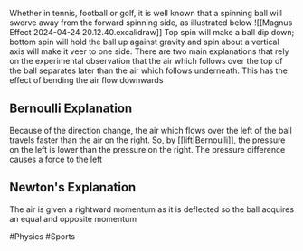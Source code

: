 Whether in tennis, football or golf, it is well known that a spinning ball will swerve away from the forward spinning side, as illustrated below
![[Magnus Effect 2024-04-24 20.12.40.excalidraw]]
Top spin will make a ball dip down; bottom spin will hold the ball up against gravity and spin about a vertical axis will make it veer to one side. There are two main explanations that rely on the experimental observation that the air which follows over the top of the ball separates later than the air which follows underneath. This has the effect of bending the air flow downwards
## Bernoulli Explanation
Because of the direction change, the air which flows over the left of the ball travels faster than the air on the right. So, by [[lift|Bernoulli]], the pressure on the left is lower than the pressure on the right. The pressure difference causes a force to the left
## Newton's Explanation
The air is given a rightward momentum as it is deflected so the ball acquires an equal and opposite momentum

#Physics #Sports 